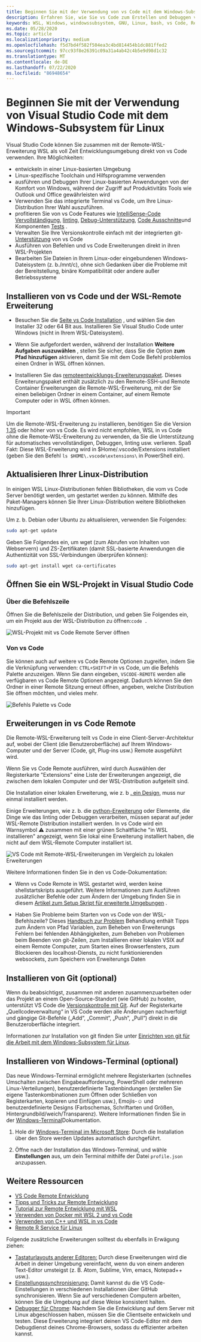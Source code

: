 ```yaml
---
title: Beginnen Sie mit der Verwendung von vs Code mit dem Windows-Subsystem für Linux
description: Erfahren Sie, wie Sie vs Code zum Erstellen und Debuggen von Code mithilfe des Windows-Subsystems für Linux einrichten.
keywords: WSL, Windows, windowssubsystem, GNU, Linux, bash, vs Code, Remote Extension, Debug, Path, Visual Studio
ms.date: 05/28/2020
ms.topic: article
ms.localizationpriority: medium
ms.openlocfilehash: f5d7bd4f582f504ea3c4bd814454b1dc881ffed2
ms.sourcegitcommit: 97cc93f8e26391c09a31a4ab42c4b5e9d98d1c32
ms.translationtype: MT
ms.contentlocale: de-DE
ms.lasthandoff: 07/22/2020
ms.locfileid: "86948654"
---
```

# <a name="get-started-using-visual-studio-code-with-windows-subsystem-for-linux"></a>Beginnen Sie mit der Verwendung von Visual Studio Code mit dem Windows-Subsystem für Linux

Visual Studio Code können Sie zusammen mit der Remote-WSL-Erweiterung WSL als voll Zeit Entwicklungsumgebung direkt von vs Code verwenden. Ihre Möglichkeiten:

* entwickeln in einer Linux-basierten Umgebung
* Linux-spezifische Toolchain und Hilfsprogramme verwenden
* ausführen und Debuggen Ihrer Linux-basierten Anwendungen von der Komfort von Windows, während der Zugriff auf Produktivitäts Tools wie Outlook und Office gewährleisten wird
* Verwenden Sie das integrierte Terminal vs Code, um Ihre Linux-Distribution Ihrer Wahl auszuführen.
* profitieren Sie von vs Code Features wie [IntelliSense-Code Vervollständigung](https://code.visualstudio.com/docs/editor/intellisense), [linting](https://code.visualstudio.com/docs/python/linting), [Debug-Unterstützung](https://code.visualstudio.com/docs/nodejs/nodejs-debugging), [Code Ausschnitte](https://code.visualstudio.com/docs/editor/userdefinedsnippets)und Komponenten [Tests](https://code.visualstudio.com/docs/python/testing) .
* Verwalten Sie Ihre Versionskontrolle einfach mit der integrierten git- [Unterstützung](https://code.visualstudio.com/docs/editor/versioncontrol#_git-support) von vs Code
* Ausführen von Befehlen und vs Code Erweiterungen direkt in ihren WSL-Projekten
* Bearbeiten Sie Dateien in Ihrem Linux-oder eingebundenen Windows-Dateisystem (z. b./mnt/c), ohne sich Gedanken über die Probleme mit der Bereitstellung, binäre Kompatibilität oder andere außer Betriebssysteme

## <a name="install-vs-code-and-the-remote-wsl-extension"></a>Installieren von vs Code und der WSL-Remote Erweiterung

* Besuchen Sie die [Seite vs Code Installation](https://code.visualstudio.com/download) , und wählen Sie den Installer 32 oder 64 Bit aus. Installieren Sie Visual Studio Code unter Windows (nicht in Ihrem WSL-Dateisystem).

* Wenn Sie aufgefordert werden, während der Installation **Weitere Aufgaben auszuwählen** , stellen Sie sicher, dass Sie die Option **zum Pfad hinzufügen** aktivieren, damit Sie mit dem Code Befehl problemlos einen Ordner in WSL öffnen können.

* Installieren Sie das [remoteentwicklungs-Erweiterungspaket](https://marketplace.visualstudio.com/items?itemName=ms-vscode-remote.vscode-remote-extensionpack). Dieses Erweiterungspaket enthält zusätzlich zu den Remote-SSH-und Remote Container Erweiterungen die Remote-WSL-Erweiterung, mit der Sie einen beliebigen Ordner in einem Container, auf einem Remote Computer oder in WSL öffnen können.

> [!IMPORTANT]
> Um die Remote-WSL-Erweiterung zu installieren, benötigen Sie die Version [1,35](https://code.visualstudio.com/updates/v1_35) oder höher von vs Code. Es wird nicht empfohlen, WSL in vs Code ohne die Remote-WSL-Erweiterung zu verwenden, da Sie die Unterstützung für automatisches vervollständigen, Debuggen, linting usw. verlieren. Spaß Fakt: Diese WSL-Erweiterung wird in $Home/.vscode/Extensions installiert (geben Sie den Befehl `ls $HOME\.vscode\extensions\` in PowerShell ein).

## <a name="update-your-linux-distribution"></a>Aktualisieren Ihrer Linux-Distribution

In einigen WSL Linux-Distributionen fehlen Bibliotheken, die vom vs Code Server benötigt werden, um gestartet werden zu können. Mithilfe des Paket-Managers können Sie Ihrer Linux-Distribution weitere Bibliotheken hinzufügen.

Um z. b. Debian oder Ubuntu zu aktualisieren, verwenden Sie Folgendes:

```bash
sudo apt-get update
```

Geben Sie Folgendes ein, um wget (zum Abrufen von Inhalten von Webservern) und ZS-Zertifikaten (damit SSL-basierte Anwendungen die Authentizität von SSL-Verbindungen überprüfen können):

```bash
sudo apt-get install wget ca-certificates
```

## <a name="open-a-wsl-project-in-visual-studio-code"></a>Öffnen Sie ein WSL-Projekt in Visual Studio Code

### <a name="from-the-command-line"></a>Über die Befehlszeile

Öffnen Sie die Befehlszeile der Distribution, und geben Sie Folgendes ein, um ein Projekt aus der WSL-Distribution zu öffnen:`code .`

![WSL-Projekt mit vs Code Remote Server öffnen](../media/wsl-open-vs-code.gif)

### <a name="from-vs-code"></a>Von vs Code

Sie können auch auf weitere vs Code Remote Optionen zugreifen, indem Sie die Verknüpfung verwenden: `CTRL+SHIFT+P` in vs Code, um die Befehls Palette anzuzeigen. Wenn Sie dann eingeben, `VSCODE-REMOTE` werden alle verfügbaren vs Code Remote Optionen angezeigt. Dadurch können Sie den Ordner in einer Remote Sitzung erneut öffnen, angeben, welche Distribution Sie öffnen möchten, und vieles mehr.

![Befehls Palette vs Code](../media/vscode-remote-command-palette.png)

## <a name="extensions-inside-of-vs-code-remote"></a>Erweiterungen in vs Code Remote

Die Remote-WSL-Erweiterung teilt vs Code in eine Client-Server-Architektur auf, wobei der Client (die Benutzeroberfläche) auf Ihrem Windows-Computer und der Server (Code, git, Plug-ins usw.) Remote ausgeführt wird.

Wenn Sie vs Code Remote ausführen, wird durch Auswählen der Registerkarte "Extensions" eine Liste der Erweiterungen angezeigt, die zwischen dem lokalen Computer und der WSL-Distribution aufgeteilt sind.

Die Installation einer lokalen Erweiterung, wie z. b [. ein Design](https://marketplace.visualstudio.com/search?target=VSCode&category=Themes&sortBy=Installs), muss nur einmal installiert werden.

Einige Erweiterungen, wie z. b. die [python-Erweiterung](https://marketplace.visualstudio.com/items?itemName=ms-python.python) oder Elemente, die Dinge wie das linting oder Debuggen verarbeiten, müssen separat auf jeder WSL-Remote Distribution installiert werden. In vs Code wird ein Warnsymbol ⚠ zusammen mit einer grünen Schaltfläche "in WSL installieren" angezeigt, wenn Sie lokal eine Erweiterung installiert haben, die nicht auf dem WSL-Remote Computer installiert ist.

![VS Code mit Remote-WSL-Erweiterungen im Vergleich zu lokalen Erweiterungen](../media/vscode-remote-wsl-extensions.png)

Weitere Informationen finden Sie in den vs Code-Dokumentation:

* Wenn vs Code Remote in WSL gestartet wird, werden keine shellstartskripts ausgeführt. Weitere Informationen zum Ausführen zusätzlicher Befehle oder zum Ändern der Umgebung finden Sie in diesem [Artikel zum Setup Skript für erweiterte Umgebungen](https://code.visualstudio.com/docs/remote/wsl#_advanced-environment-setup-script) .

* Haben Sie Probleme beim Starten von vs Code von der WSL-Befehlszeile? Dieses [Handbuch zur Problem](https://code.visualstudio.com/docs/remote/troubleshooting#_fixing-problems-with-the-code-command-not-working) Behandlung enthält Tipps zum Ändern von Pfad Variablen, zum Beheben von Erweiterungs Fehlern bei fehlenden Abhängigkeiten, zum Beheben von Problemen beim Beenden von git-Zeilen, zum Installieren einer lokalen VSIX auf einem Remote Computer, zum Starten eines Browserfensters, zum Blockieren des localhost-Diensts, zu nicht funktionierenden websockets, zum Speichern von Erweiterungs Daten

## <a name="install-git-optional"></a>Installieren von Git (optional)

Wenn du beabsichtigst, zusammen mit anderen zusammenzuarbeiten oder das Projekt an einem Open-Source-Standort (wie GitHub) zu hosten, unterstützt VS Code die [Versionskontrolle mit Git](https://code.visualstudio.com/docs/editor/versioncontrol#_git-support). Auf der Registerkarte „Quellcodeverwaltung“ in VS Code werden alle Änderungen nachverfolgt und gängige Git-Befehle („Add“, „Commit“, „Push“, „Pull“) direkt in die Benutzeroberfläche integriert.

Informationen zur Installation von git finden Sie unter [Einrichten von git für die Arbeit mit dem Windows-Subsystem für Linux](./wsl-git.md).

## <a name="install-windows-terminal-optional"></a>Installieren von Windows-Terminal (optional)

Das neue Windows-Terminal ermöglicht mehrere Registerkarten (schnelles Umschalten zwischen Eingabeaufforderung, PowerShell oder mehreren Linux-Verteilungen), benutzerdefinierte Tastenbindungen (erstellen Sie eigene Tastenkombinationen zum Öffnen oder Schließen von Registerkarten, kopieren und Einfügen usw.), Emojis-☺ und benutzerdefinierte Designs (Farbschemas, Schriftarten und Größen, Hintergrundbild/weich/Transparenz). Weitere Informationen finden Sie in der [Windows-Terminal](https://docs.microsoft.com/windows/terminal)Dokumentation.

1. Hole dir [Windows-Terminal im Microsoft Store](https://www.microsoft.com/store/apps/9n0dx20hk701): Durch die Installation über den Store werden Updates automatisch durchgeführt.

2. Öffne nach der Installation das Windows-Terminal, und wähle **Einstellungen** aus, um dein Terminal mithilfe der Datei `profile.json` anzupassen.

## <a name="additional-resources"></a>Weitere Ressourcen

* [VS Code Remote Entwicklung](https://code.visualstudio.com/docs/remote/remote-overview)
* [Tipps und Tricks zur Remote Entwicklung](https://code.visualstudio.com/docs/remote/troubleshooting)
* [Tutorial zur Remote Entwicklung mit WSL](https://code.visualstudio.com/remote-tutorials/wsl/getting-started)
* [Verwenden von Docker mit WSL 2 und vs Code](https://code.visualstudio.com/blogs/2020/03/02/docker-in-wsl2)
* [Verwenden von C++ und WSL in vs Code](https://code.visualstudio.com/docs/cpp/config-wsl)
* [Remote R Service für Linux](https://docs.microsoft.com/visualstudio/rtvs/setting-up-remote-r-service-on-linux?view=vs-2017)

Folgende zusätzliche Erweiterungen solltest du ebenfalls in Erwägung ziehen:

* [Tastaturlayouts anderer Editoren:](https://marketplace.visualstudio.com/search?target=VSCode&category=Keymaps&sortBy=Downloads) Durch diese Erweiterungen wird die Arbeit in deiner Umgebung vereinfacht, wenn du von einem anderen Text-Editor umsteigst (z. B. Atom, Sublime, Vim, emacs, Notepad++ usw.).
* [Einstellungssynchronisierung:](https://marketplace.visualstudio.com/items?itemName=Shan.code-settings-sync) Damit kannst du die VS Code-Einstellungen in verschiedenen Installationen über GitHub synchronisieren. Wenn Sie auf verschiedenen Computern arbeiten, können Sie die Umgebung auf diese Weise konsistent halten.
* [Debugger für Chrome](https://code.visualstudio.com/blogs/2016/02/23/introducing-chrome-debugger-for-vs-code): Nachdem Sie die Entwicklung auf dem Server mit Linux abgeschlossen haben, müssen Sie die Clientseite entwickeln und testen. Diese Erweiterung integriert deinen VS Code-Editor mit dem Debugdienst deines Chrome-Browsers, sodass du effizienter arbeiten kannst.
